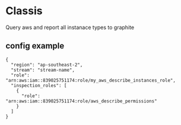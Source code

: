 # Classis

Query aws and report all instanace types to graphite


## config example

```
{
  "region": "ap-southeast-2",
  "stream": "stream-name",
  "role": "arn:aws:iam::839025751174:role/my_aws_describe_instances_role",
  "inspection_roles": [
    {
      "role": "arn:aws:iam::839025751174:role/aws_describe_permissions"
    }
  ]
}
```